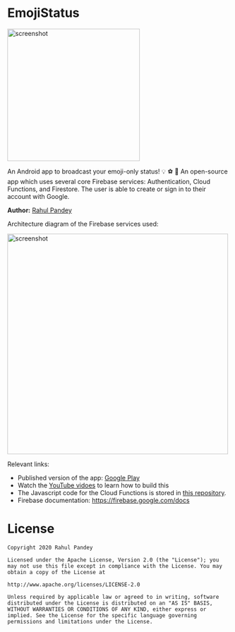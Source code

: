 # EmojiStatus

<img src='https://i.imgur.com/LzCfRxG.png' width='300px' title='screenshot' />

An Android app to broadcast your emoji-only status! 💡 ⚽️ 🥰 An open-source app which uses several core Firebase services: Authentication, Cloud Functions, and Firestore. The user is able to create or sign in to their account with Google.

**Author:** [Rahul Pandey](https://www.youtube.com/rpandey1234)

Architecture diagram of the Firebase services used: 

<img src='https://i.imgur.com/8PudBiz.png' width='500px' title='screenshot' />

Relevant links:
- Published version of the app: [Google Play](https://play.google.com/store/apps/details?id=edu.stanford.rkpandey.emojistory&hl=en_US)
- Watch the [YouTube vidoes](https://www.youtube.com/watch?v=7gF6uUSQXC4&list=PL7NYbSE8uaBB43Ga7Yi-Vzy0ctEzTgxT5) to learn how to build this
- The Javascript code for the Cloud Functions is stored in [this repository](https://github.com/rpandey1234/EmojiStatusCloud). 
- Firebase documentation: https://firebase.google.com/docs

# License

    Copyright 2020 Rahul Pandey

    Licensed under the Apache License, Version 2.0 (the "License"); you may not use this file except in compliance with the License. You may obtain a copy of the License at

    http://www.apache.org/licenses/LICENSE-2.0

    Unless required by applicable law or agreed to in writing, software distributed under the License is distributed on an "AS IS" BASIS, WITHOUT WARRANTIES OR CONDITIONS OF ANY KIND, either express or implied. See the License for the specific language governing permissions and limitations under the License.


